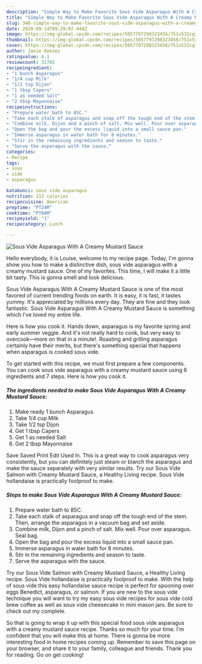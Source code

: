 ```yaml
---
description: "Simple Way to Make Favorite Sous Vide Asparagus With A Creamy Mustard Sauce"
title: "Simple Way to Make Favorite Sous Vide Asparagus With A Creamy Mustard Sauce"
slug: 348-simple-way-to-make-favorite-sous-vide-asparagus-with-a-creamy-mustard-sauce
date: 2020-09-14T09:29:07.444Z
image: https://img-global.cpcdn.com/recipes/5057797298323456/751x532cq70/sous-vide-asparagus-with-a-creamy-mustard-sauce-recipe-main-photo.jpg
thumbnail: https://img-global.cpcdn.com/recipes/5057797298323456/751x532cq70/sous-vide-asparagus-with-a-creamy-mustard-sauce-recipe-main-photo.jpg
cover: https://img-global.cpcdn.com/recipes/5057797298323456/751x532cq70/sous-vide-asparagus-with-a-creamy-mustard-sauce-recipe-main-photo.jpg
author: Janie Reeves
ratingvalue: 4.1
reviewcount: 31765
recipeingredient:
- "1 bunch Asparagus"
- "1/4 cup Milk"
- "1/2 tsp Dijon"
- "1 tbsp Capers"
- "1 as needed Salt"
- "2 tbsp Mayonnaise"
recipeinstructions:
- "Prepare water bath to 85C."
- "Take each stalk of asparagus and snap off the tough end of the stem. Then, arrange the asparagus in a vacuum bag and set aside."
- "Combine milk, Dijon and a pinch of salt. Mix well. Pour over asparagus. Seal bag."
- "Open the bag and pour the excess liquid into a small sauce pan."
- "Immerse asparagus in water bath for 8 minutes."
- "Stir in the remaining ingredients and season to taste."
- "Serve the asparagus with the sauce."
categories:
- Recipe
tags:
- sous
- vide
- asparagus

katakunci: sous vide asparagus 
nutrition: 113 calories
recipecuisine: American
preptime: "PT24M"
cooktime: "PT60M"
recipeyield: "1"
recipecategory: Lunch

---
```



![Sous Vide Asparagus With A Creamy Mustard Sauce](https://img-global.cpcdn.com/recipes/5057797298323456/751x532cq70/sous-vide-asparagus-with-a-creamy-mustard-sauce-recipe-main-photo.jpg)

Hello everybody, it is Louise, welcome to my recipe page. Today, I'm gonna show you how to make a distinctive dish, sous vide asparagus with a creamy mustard sauce. One of my favorites. This time, I will make it a little bit tasty. This is gonna smell and look delicious.

Sous Vide Asparagus With A Creamy Mustard Sauce is one of the most favored of current trending foods on earth. It is easy, it is fast, it tastes yummy. It's appreciated by millions every day. They are fine and they look fantastic. Sous Vide Asparagus With A Creamy Mustard Sauce is something which I've loved my entire life.

Here is how you cook it. Hands down, asparagus is my favorite spring and early summer veggie. And it&#39;s not really hard to cook, but very easy to overcook—more on that in a minute!. Roasting and grilling asparagus certainly have their merits, but there&#39;s something special that happens when asparagus is cooked sous vide.


To get started with this recipe, we must first prepare a few components. You can cook sous vide asparagus with a creamy mustard sauce using 6 ingredients and 7 steps. Here is how you cook it.

<!--inarticleads1-->

##### The ingredients needed to make Sous Vide Asparagus With A Creamy Mustard Sauce:

1. Make ready 1 bunch Asparagus
1. Take 1/4 cup Milk
1. Take 1/2 tsp Dijon
1. Get 1 tbsp Capers
1. Get 1 as needed Salt
1. Get 2 tbsp Mayonnaise


Save Saved Print Edit Used In. This is a great way to cook asparagus very consistently, but you can definitely just steam or blanch the asparagus and make the sauce separately with very similar results. Try our Sous Vide Salmon with Creamy Mustard Sauce, a Healthy Living recipe. Sous Vide hollandaise is practically foolproof to make. 

<!--inarticleads2-->

##### Steps to make Sous Vide Asparagus With A Creamy Mustard Sauce:

1. Prepare water bath to 85C.
1. Take each stalk of asparagus and snap off the tough end of the stem. Then, arrange the asparagus in a vacuum bag and set aside.
1. Combine milk, Dijon and a pinch of salt. Mix well. Pour over asparagus. Seal bag.
1. Open the bag and pour the excess liquid into a small sauce pan.
1. Immerse asparagus in water bath for 8 minutes.
1. Stir in the remaining ingredients and season to taste.
1. Serve the asparagus with the sauce.


Try our Sous Vide Salmon with Creamy Mustard Sauce, a Healthy Living recipe. Sous Vide hollandaise is practically foolproof to make. With the help of sous vide this easy hollandaise sauce recipe is perfect for spooning over eggs Benedict, asparagus, or salmon. If you are new to the sous vide technique you will want to try my easy sous vide recipes for sous vide cold brew coffee as well as sous vide cheesecake in mini mason jars. Be sure to check out my complete. 

So that is going to wrap it up with this special food sous vide asparagus with a creamy mustard sauce recipe. Thanks so much for your time. I'm confident that you will make this at home. There is gonna be more interesting food in home recipes coming up. Remember to save this page on your browser, and share it to your family, colleague and friends. Thank you for reading. Go on get cooking!
